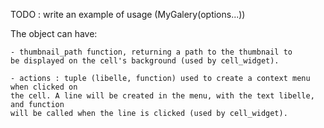 TODO : write an example of usage (MyGalery(options...))


The object can have:

    - thumbnail_path function, returning a path to the thumbnail to
    be displayed on the cell's background (used by cell_widget).

    - actions : tuple (libelle, function) used to create a context menu when clicked on
    the cell. A line will be created in the menu, with the text libelle, and function
    will be called when the line is clicked (used by cell_widget).